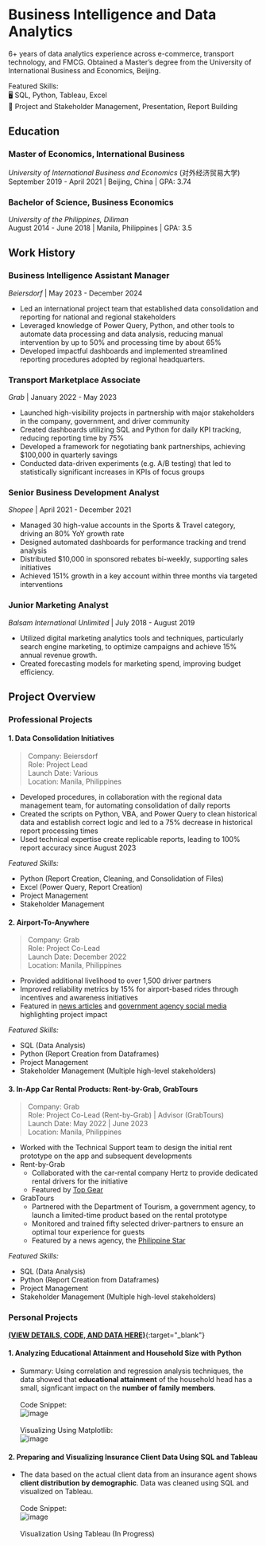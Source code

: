 # Business Intelligence and Data Analytics

6+ years of data analytics experience across e-commerce, transport technology, and FMCG. Obtained a Master’s degree from the University of International Business and Economics, Beijing.

Featured Skills:<br>
🖥️ SQL, Python, Tableau, Excel<br>
🤝 Project and Stakeholder Management, Presentation, Report Building

## Education
### Master of Economics, International Business
*University of International Business and Economics* (对外经济贸易大学)<br>
September 2019 - April 2021 | Beijing, China | GPA: 3.74

### Bachelor of Science, Business Economics
*University of the Philippines, Diliman*<br>
August 2014 - June 2018 | Manila, Philippines | GPA: 3.5

## Work History
### Business Intelligence Assistant Manager
*Beiersdorf* | May 2023 - December 2024
- Led an international project team that established data consolidation and reporting for national and regional stakeholders
- Leveraged knowledge of Power Query, Python, and other tools to automate data processing and data analysis, reducing manual intervention by up to 50% and processing time by about 65%
- Developed impactful dashboards and implemented streamlined reporting procedures adopted by regional headquarters.

### Transport Marketplace Associate
*Grab* | January 2022 - May 2023
- Launched high-visibility projects in partnership with major stakeholders in the company, government, and driver community
- Created dashboards utilizing SQL and Python for daily KPI tracking, reducing reporting time by 75%
- Developed a framework for negotiating bank partnerships, achieving $100,000 in quarterly savings
- Conducted data-driven experiments (e.g. A/B testing) that led to statistically significant increases in KPIs of focus groups

### Senior Business Development Analyst
*Shopee* | April 2021 - December 2021
- Managed 30 high-value accounts in the Sports & Travel category, driving an 80% YoY growth rate
- Designed automated dashboards for performance tracking and trend analysis
- Distributed $10,000 in sponsored rebates bi-weekly, supporting sales initiatives
- Achieved 151% growth in a key account within three months via targeted interventions

### Junior Marketing Analyst
*Balsam International Unlimited* | July 2018 - August 2019
- Utilized digital marketing analytics tools and techniques, particularly search engine marketing, to optimize campaigns and achieve 15% annual revenue growth.
- Created forecasting models for marketing spend, improving budget efficiency.

## Project Overview<br>
### Professional Projects
#### 1. Data Consolidation Initiatives
> Company: Beiersdorf<br>
Role: Project Lead  
Launch Date: Various  
Location: Manila, Philippines<br>

- Developed procedures, in collaboration with the regional data management team, for automating consolidation of daily reports
- Created the scripts on Python, VBA, and Power Query to clean historical data and establish correct logic and led to a 75% decrease in historical report processing times
- Used technical expertise create replicable reports, leading to 100% report accuracy since August 2023

*Featured Skills:*
- Python (Report Creation, Cleaning, and Consolidation of Files)
- Excel (Power Query, Report Creation)
- Project Management
- Stakeholder Management

#### 2. Airport-To-Anywhere
> Company: Grab<br>
Role: Project Co-Lead  
Launch Date: December 2022  
Location: Manila, Philippines<br>

- Provided additional livelihood to over 1,500 driver partners
- Improved reliability metrics by 15% for airport-based rides through incentives and awareness initiatives
- Featured in [news articles](https://www.rappler.com/business/miaa-grab-airport-to-anywhere-program-address-airport-problems/) and [government agency social media](https://www.facebook.com/reel/748547737079706) highlighting project impact

*Featured Skills:*
- SQL (Data Analysis)
- Python (Report Creation from Dataframes)
- Project Management
- Stakeholder Management (Multiple high-level stakeholders)

#### 3. In-App Car Rental Products: Rent-by-Grab, GrabTours
> Company: Grab<br>
Role: Project Co-Lead (Rent-by-Grab) | Advisor (GrabTours)<br>
Launch Date: May 2022 | June 2023<br>
Location: Manila, Philippines<br>

- Worked with the Technical Support team to design the initial rent prototype on the app and subsequent developments
- Rent-by-Grab
  - Collaborated with the car-rental company Hertz to provide dedicated rental drivers for the initiative
  - Featured by [Top Gear](https://www.topgear.com.ph/news/motoring-news/rent-by-grab-ph-a4354-20220520)
- GrabTours
  - Partnered with the Department of Tourism, a government agency, to launch a limited-time product based on the rental prototype
  - Monitored and trained fifty selected driver-partners to ensure an optimal tour experience for guests
  - Featured by a news agency, the [Philippine Star](https://www.philstar.com/headlines/2023/06/15/2273963/dot-digitalize-tour-transactions-grab)

*Featured Skills:*
- SQL (Data Analysis)
- Python (Report Creation from Dataframes)
- Project Management
- Stakeholder Management (Multiple high-level stakeholders)

### Personal Projects
[**(VIEW DETAILS, CODE, AND DATA HERE)**](https://lorenzoracadio.github.io/portfolio-personal_projects/){:target="_blank"}

#### 1. Analyzing Educational Attainment and Household Size with Python
- Summary: Using correlation and regression analysis techniques, the data showed that __educational attainment__ of the household head has a small, signficant impact on the __number of family members__.<br><br>
Code Snippet:<br>
![image](https://github.com/user-attachments/assets/81df48ea-c2a5-4776-912d-69e52e39a615)<br><br>
Visualizing Using Matplotlib:<br>
![image](https://github.com/user-attachments/assets/01026da8-af25-4b99-a619-4a332311bb94)


#### 2. Preparing and Visualizing Insurance Client Data Using SQL and Tableau
- The data based on the actual client data from an insurance agent shows __client distribution by demographic__. Data was cleaned using SQL and visualized on Tableau.<br><br>
Code Snippet:<br>
![image](https://github.com/user-attachments/assets/ec3cd5f7-e3ab-4c0b-b949-5788e9e52ea9)<br><br>
Visualization Using Tableau (In Progress)

